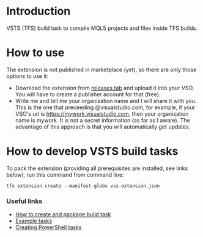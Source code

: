 # Introduction 
VSTS (TFS) build task to compile MQL5 projects and files inside TFS builds.

# How to use
The extension is not published in marketplace (yet), so there are only those options to use it:
* Download the extension from [releases tab](https://github.com/stpatrick2016/mql5-compiler/releases) and upload it into your VSO. You will have to create a publisher account for that (free).
* Write me and tell me your organization name and I will share it with you. This is the one that preceeding @visualstudio.com, for example, if your VSO's url is https://mywork.visualstudio.com, then your organization name is mywork. It is not a secret information (as far as I aware). The advantage of this approach is that you will automatically get updates.

# How to develop VSTS build tasks
To pack the extension (providing all prerequisites are installed, see links below), run this command from command line:
```
tfx extension create --manifest-globs vss-extension.json
```

### Useful links
* [How to create and package build task](https://docs.microsoft.com/en-us/vsts/extend/develop/add-build-task?view=vsts)
* [Example tasks](https://github.com/Microsoft/vsts-tasks/tree/master/Tasks)
* [Creating PowerShell tasks](https://github.com/Microsoft/vsts-task-lib/tree/master/powershell/Docs)

